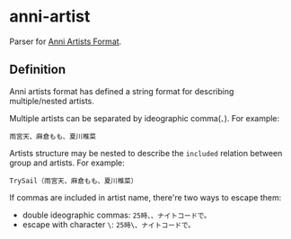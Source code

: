 # anni-artist

Parser for [Anni Artists Format][artist-format].

[artist-format]: https://book.anni.rs/01.audio-convention/04.zzzz.02.artist.html

## Definition

Anni artists format has defined a string format for describing multiple/nested artists.

Multiple artists can be separated by ideographic comma(`、`). For example:

```text
雨宮天、麻倉もも、夏川椎菜
```

Artists structure may be nested to describe the `included` relation between group and artists. For example:

```text
TrySail（雨宮天、麻倉もも、夏川椎菜）
```

If commas are included in artist name, there're two ways to escape them:

- double ideographic commas: `25時、、ナイトコードで。`
- escape with character `\`: `25時\、ナイトコードで。`
